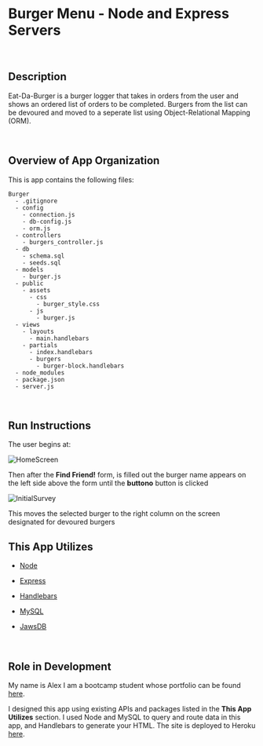 # Burger Menu - Node and Express Servers

<br>

## Description

Eat-Da-Burger is a burger logger that takes in orders from the user and shows an ordered list of orders to be completed. Burgers from the list can be devoured and moved to a seperate list using Object-Relational Mapping (ORM).



<br>

## Overview of App Organization

This is app contains the following files:

  ```
  Burger
    - .gitignore
    - config
      - connection.js
      - db-config.js
      - orm.js
    - controllers
      - burgers_controller.js
    - db
      - schema.sql
      - seeds.sql
    - models
      - burger.js
    - public
      - assets
        - css
          - burger_style.css
        - js
          - burger.js
    - views
      - layouts
        - main.handlebars
      - partials
        - index.handlebars
        - burgers
          - burger-block.handlebars
    - node_modules
    - package.json
    - server.js
  ```
  

<br>

## Run Instructions

The user begins at:

![HomeScreen](assets/images/HomeScreen.png)

Then after the **Find Friend!** form, is filled out the burger name appears on the left side above the form until the **buttono** button is clicked

![InitialSurvey](assets/images/InitialSurvey.png)

This moves the selected burger to the right column on the screen designated for devoured burgers

## This App Utilizes

   * [Node](https://www.npmjs.com/package/path)

   * [Express](https://www.npmjs.com/package/express)

   * [Handlebars](https://www.npmjs.com/package/path)

   * [MySQL](https://www.npmjs.com/package/path)

   * [JawsDB](https://www.npmjs.com/package/path)



<br>

## Role in Development

My name is Alex I am a bootcamp student whose portfolio can be found
[here]( https://alexsamalot19.github.io/Samalot-Alexander-Portfolio/).

I designed this app using existing APIs and packages listed in the **This App Utilizes** section. I used Node and MySQL to query and route data in this app, and Handlebars to generate your HTML. The site is deployed to Heroku [here](https://friendfinder987.herokuapp.com/).